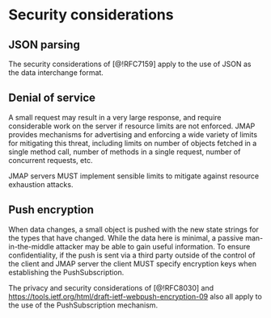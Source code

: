 # Security considerations

## JSON parsing

The security considerations of [@!RFC7159] apply to the use of JSON as the data interchange format.

## Denial of service

A small request may result in a very large response, and require considerable
work on the server if resource limits are not enforced. JMAP provides mechanisms for advertising and enforcing a wide variety of limits for mitigating this threat, including limits on number of objects fetched in a single method call, number of methods in a single request, number of concurrent requests, etc.

JMAP servers MUST implement sensible limits to mitigate against resource exhaustion attacks.

## Push encryption

When data changes, a small object is pushed with the new state strings for the types that have changed. While the data here is minimal, a passive man-in-the-middle attacker may be able to gain useful information. To ensure confidentiality, if the push is sent via a third party outside of the control of the client and JMAP server the client MUST specify encryption keys when establishing the PushSubscription.

The privacy and security considerations of [@!RFC8030] and <https://tools.ietf.org/html/draft-ietf-webpush-encryption-09> also all apply to the use of the PushSubscription mechanism.
